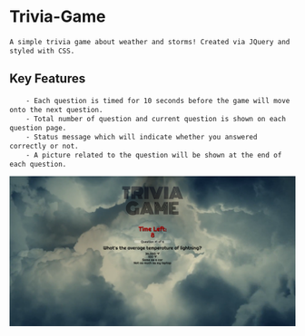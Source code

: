 # Trivia-Game
```
A simple trivia game about weather and storms! Created via JQuery and styled with CSS.
```

## Key Features
```
    - Each question is timed for 10 seconds before the game will move onto the next question.
    - Total number of question and current question is shown on each question page.
    - Status message which will indicate whether you answered correctly or not.
    - A picture related to the question will be shown at the end of each question.
```

<img width = 900 src = "https://github.com/rizho123/Trivia-Game/blob/master/assets/images/preview1.PNG?raw=true">